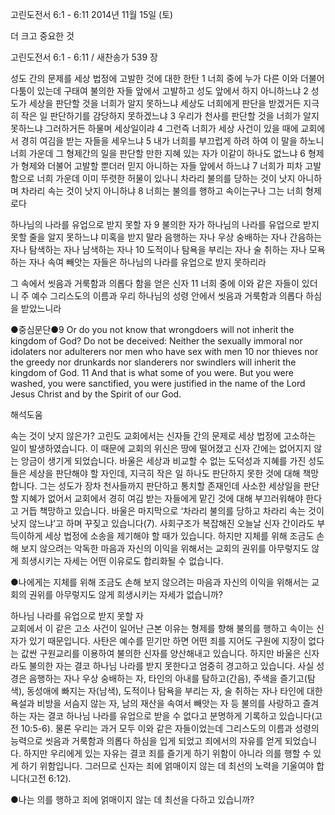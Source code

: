 고린도전서 6:1 - 6:11 
2014년 11월 15일 (토)

더 크고 중요한 것



고린도전서 6:1 - 6:11 / 새찬송가 539 장


성도 간의 문제를 세상 법정에 고발한 것에 대한 한탄
1 너희 중에 누가 다른 이와 더불어 다툼이 있는데 구태여 불의한 자들 앞에서 고발하고 성도 앞에서 하지 아니하느냐 2 성도가 세상을 판단할 것을 너희가 알지 못하느냐 세상도 너희에게 판단을 받겠거든 지극히 작은 일 판단하기를 감당하지 못하겠느냐 3 우리가 천사를 판단할 것을 너희가 알지 못하느냐 그러하거든 하물며 세상일이랴 4 그런즉 너희가 세상 사건이 있을 때에 교회에서 경히 여김을 받는 자들을 세우느냐 5 내가 너희를 부끄럽게 하려 하여 이 말을 하노니 너희 가운데 그 형제간의 일을 판단할 만한 지혜 있는 자가 이같이 하나도 없느냐 6 형제가 형제와 더불어 고발할 뿐더러 믿지 아니하는 자들 앞에서 하느냐 7 너희가 피차 고발함으로 너희 가운데 이미 뚜렷한 허물이 있나니 차라리 불의를 당하는 것이 낫지 아니하며 차라리 속는 것이 낫지 아니하냐 8 너희는 불의를 행하고 속이는구나 그는 너희 형제로다 

하나님의 나라를 유업으로 받지 못할 자
9 불의한 자가 하나님의 나라를 유업으로 받지 못할 줄을 알지 못하느냐 미혹을 받지 말라 음행하는 자나 우상 숭배하는 자나 간음하는 자나 탐색하는 자나 남색하는 자나 10 도적이나 탐욕을 부리는 자나 술 취하는 자나 모욕하는 자나 속여 빼앗는 자들은 하나님의 나라를 유업으로 받지 못하리라  

그 속에서 씻음과 거룩함과 의롭다 함을 얻은 신자
11 너희 중에 이와 같은 자들이 있더니 주 예수 그리스도의 이름과 우리 하나님의 성령 안에서 씻음과 거룩함과 의롭다 하심을 받았느니라 

●중심문단●9 Or do you not know that wrongdoers will not inherit the kingdom of God? Do not be deceived: Neither the sexually immoral nor idolaters nor adulterers nor men who have sex with men 10 nor thieves nor the greedy nor drunkards nor slanderers nor swindlers will inherit the kingdom of God. 11 And that is what some of you were. But you were washed, you were sanctified, you were justified in the name of the Lord Jesus Christ and by the Spirit of our God.

해석도움





속는 것이 낫지 않은가? 
고린도 교회에서는 신자들 간의 문제로 세상 법정에 고소하는 일이 발생하였습니다. 이 때문에 교회의 위신은 땅에 떨어졌고 신자 간에는 없어지지 않는 앙금이 생기게 되었습니다. 바울은 세상과 비교할 수 없는 도덕성과 지혜를 가진 성도들은 세상을 판단해야 할 자인데, 지극히 작은 일 하나도 판단하지 못한 것에 대해 책망합니다. 그는 성도가 장차 천사들까지 판단하고 통치할 존재인데 사소한 세상일을 판단할 지혜가 없어서 교회에서 경히 여김 받는 자들에게 맡긴 것에 대해 부끄러워해야 한다고 거듭 책망하고 있습니다. 바울은 마지막으로 ‘차라리 불의를 당하고 차라리 속는 것이 낫지 않느냐’고 하며 꾸짖고 있습니다(7). 사회구조가 복잡해진 오늘날 신자 간이라도 부득이하게 세상 법정에 소송을 제기해야 할 때가 있습니다. 하지만 지체를 위해 조금도 손해 보지 않으려는 악독한 마음과 자신의 이익을 위해서는 교회의 권위를 아무렇지도 않게 희생시키는 자세는 어떤 이유로도 합리화될 수 없습니다.  

●나에게는 지체를 위해 조금도 손해 보지 않으려는 마음과 자신의 이익을 위해서는 교회의 권위를 아무렇지도 않게 희생시키는 자세가 없습니까?   

하나님 나라를 유업으로 받지 못할 자  
교회에서 이 같은 고소 사건이 일어난 근본 이유는 형제를 향해 불의를 행하고 속이는 신자가 있기 때문입니다. 사탄은 예수를 믿기만 하면 어떤 죄를 지어도 구원에 지장이 없다는 값싼 구원교리를 이용하여 불의한 신자를 양산해내고 있습니다. 하지만 바울은 신자라도 불의한 자는 결코 하나님 나라를 받지 못한다고 엄중히 경고하고 있습니다. 사실 성경은 음행하는 자나 우상 숭배하는 자, 타인의 아내를 탐하고(간음), 주색을 즐기고(탐색), 동성애에 빠지는 자(남색), 도적이나 탐욕을 부리는 자, 술 취하는 자나 타인에 대한 욕설과 비방을 서슴지 않는 자, 남의 재산을 속여서 빼앗는 자 등 불의를 사랑하고 즐겨하는 자는 결코 하나님 나라를 유업으로 받을 수 없다고 분명하게 기록하고 있습니다(고전 10:5-6). 물론 우리는 과거 모두 이와 같은 자들이었는데 그리스도의 이름과 성령의 능력으로 씻음과 거룩함과 의롭다 하심을 입게 되었고 죄에서의 자유를 얻게 되었습니다. 하지만 우리에게 있는 자유는 결코 죄를 즐기게 하기 위함이 아니라 의를 행할 수 있게 하기 위함입니다. 그러므로 신자는 죄에 얽매이지 않는 데 최선의 노력을 기울여야 합니다(고전 6:12).

●나는 의를 행하고 죄에 얽매이지 않는 데 최선을 다하고 있습니까?